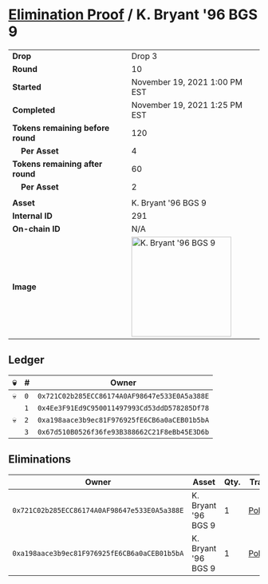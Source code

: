 # [Elimination Proof](./readme.md) / K. Bryant &#039;96 BGS 9

|||
|---|---|
| **Drop** | Drop 3 |
| **Round** | 10 |
| **Started** | November 19, 2021 1:00 PM EST |
| **Completed** | November 19, 2021 1:25 PM EST |
| **Tokens remaining before round** | 120 |
| **&nbsp;&nbsp;&nbsp;&nbsp;Per Asset** | 4 |
| **Tokens remaining after round** | 60 |
| **&nbsp;&nbsp;&nbsp;&nbsp;Per Asset** | 2 |
| | |
| **Asset** | K. Bryant &#039;96 BGS 9 |
| **Internal ID** | 291 |
| **On-chain ID** | N/A |
| **Image** | <img src="https://tcdn.blokpax.com/94d9199b-dc41-4c06-9fa5-645d34b46ced/120bb77ffe9b205d1f02e81d3309060ab4e65250f17306e13e70390b934c5e8e.jpg" height="200" alt="K. Bryant &#039;96 BGS 9" /> |

## Ledger

| 💀 | # | Owner |
| --- | --- | --- |
| 💀 | `0` | `0x721C02b285ECC86174A0AF98647e533E0A5a388E` |
|  | `1` | `0x4Ee3F91Ed9C950011497993Cd53ddD578285Df78` |
| 💀 | `2` | `0xa198aace3b9ec81F976925fE6CB6a0aCEB01b5bA` |
|  | `3` | `0x67d510B0526f36fe93B388662C21F8eBb45E3D6b` |


## Eliminations

| Owner | Asset | Qty. | Transaction |
| --- | --- | --- | --- |
| `0x721C02b285ECC86174A0AF98647e533E0A5a388E` | K. Bryant '96 BGS 9 | 1 | [Polygonscan](https://polygonscan.com/tx/0x0829f135c83bd206bb525d370a33d57906d5ea0e8460a3f85e127b1218638669) |
| `0xa198aace3b9ec81F976925fE6CB6a0aCEB01b5bA` | K. Bryant '96 BGS 9 | 1 | [Polygonscan](https://polygonscan.com/tx/0xde6107db10fd1b713267f77130c137c91a1189246056e7042b10b4b91728159a) |
